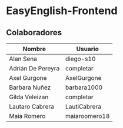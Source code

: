 # EasyEnglish-Frontend
## Colaboradores
|Nombre | Usuario |
| - | -|
| Alan Sena | diego-s10 |
| Adrián De Pereyra | completar |
| Axel Gurgone | AxelGurgone |
| Barbara Nuñez | barbara1000 |
| Gilda Veleizan | completar |
| Lautaro Cabrera | LautiCabrera |
| Maia Romero | maiaroomero18 |
